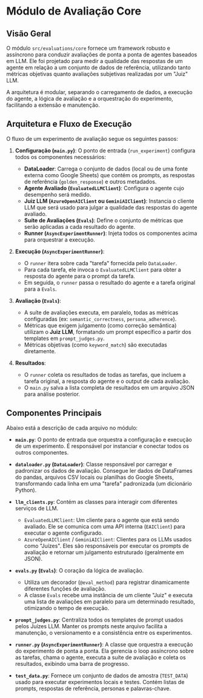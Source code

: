 # Módulo de Avaliação Core

## Visão Geral

O módulo `src/evaluations/core` fornece um framework robusto e assíncrono para conduzir avaliações de ponta a ponta de agentes baseados em LLM. Ele foi projetado para medir a qualidade das respostas de um agente em relação a um conjunto de dados de referência, utilizando tanto métricas objetivas quanto avaliações subjetivas realizadas por um "Juiz" LLM.

A arquitetura é modular, separando o carregamento de dados, a execução do agente, a lógica de avaliação e a orquestração do experimento, facilitando a extensão e manutenção.

## Arquitetura e Fluxo de Execução

O fluxo de um experimento de avaliação segue os seguintes passos:

1.  **Configuração (`main.py`)**: O ponto de entrada (`run_experiment`) configura todos os componentes necessários:
    *   **DataLoader**: Carrega o conjunto de dados (local ou de uma fonte externa como Google Sheets) que contém os prompts, as respostas de referência (`golden_response`) e outros metadados.
    *   **Agente Avaliado (`EvaluatedLLMClient`)**: Configura o agente cujo desempenho será medido.
    *   **Juiz LLM (`AzureOpenAIClient` ou `GeminiAIClient`)**: Instancia o cliente LLM que será usado para julgar a qualidade das respostas do agente avaliado.
    *   **Suíte de Avaliações (`Evals`)**: Define o conjunto de métricas que serão aplicadas a cada resultado do agente.
    *   **Runner (`AsyncExperimentRunner`)**: Injeta todos os componentes acima para orquestrar a execução.

2.  **Execução (`AsyncExperimentRunner`)**:
    *   O `runner` itera sobre cada "tarefa" fornecida pelo `DataLoader`.
    *   Para cada tarefa, ele invoca o `EvaluatedLLMClient` para obter a resposta do agente para o prompt da tarefa.
    *   Em seguida, o `runner` passa o resultado do agente e a tarefa original para a `Evals`.

3.  **Avaliação (`Evals`)**:
    *   A suíte de avaliações executa, em paralelo, todas as métricas configuradas (ex: `semantic_correctness`, `persona_adherence`).
    *   Métricas que exigem julgamento (como correção semântica) utilizam o **Juiz LLM**, formatando um prompt específico a partir dos templates em `prompt_judges.py`.
    *   Métricas objetivas (como `keyword_match`) são executadas diretamente.

4.  **Resultados**:
    *   O `runner` coleta os resultados de todas as tarefas, que incluem a tarefa original, a resposta do agente e o output de cada avaliação.
    *   O `main.py` salva a lista completa de resultados em um arquivo JSON para análise posterior.

## Componentes Principais

Abaixo está a descrição de cada arquivo no módulo:

-   **`main.py`**:
    O ponto de entrada que orquestra a configuração e execução de um experimento. É responsável por instanciar e conectar todos os outros componentes.

-   **`dataloader.py` (`DataLoader`)**:
    Classe responsável por carregar e padronizar os dados de avaliação. Consegue ler dados de DataFrames do pandas, arquivos CSV locais ou planilhas do Google Sheets, transformando cada linha em uma "tarefa" padronizada (um dicionário Python).

-   **`llm_clients.py`**:
    Contém as classes para interagir com diferentes serviços de LLM.
    -   `EvaluatedLLMClient`: Um cliente para o agente que está sendo avaliado. Ele se comunica com uma API interna (`EAIClient`) para executar o agente configurado.
    -   `AzureOpenAIClient` / `GeminiAIClient`: Clientes para os LLMs usados como "Juízes". Eles são responsáveis por executar os prompts de avaliação e retornar um julgamento estruturado (geralmente em JSON).

-   **`evals.py` (`Evals`)**:
    O coração da lógica de avaliação.
    -   Utiliza um decorador (`@eval_method`) para registrar dinamicamente diferentes funções de avaliação.
    -   A classe `Evals` recebe uma instância de um cliente "Juiz" e executa uma lista de avaliações em paralelo para um determinado resultado, otimizando o tempo de execução.

-   **`prompt_judges.py`**:
    Centraliza todos os templates de prompt usados pelos Juízes LLM. Manter os prompts neste arquivo facilita a manutenção, o versionamento e a consistência entre os experimentos.

-   **`runner.py` (`AsyncExperimentRunner`)**:
    A classe que orquestra a execução do experimento de ponta a ponta. Ela gerencia o loop assíncrono sobre as tarefas, chama o agente, executa a suíte de avaliação e coleta os resultados, exibindo uma barra de progresso.

-   **`test_data.py`**:
    Fornece um conjunto de dados de amostra (`TEST_DATA`) usado para executar experimentos locais e testes. Contém listas de prompts, respostas de referência, personas e palavras-chave.
